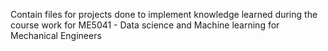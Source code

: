 Contain files for projects done to implement knowledge learned during the course work for ME5041 - Data science and Machine learning for Mechanical Engineers
